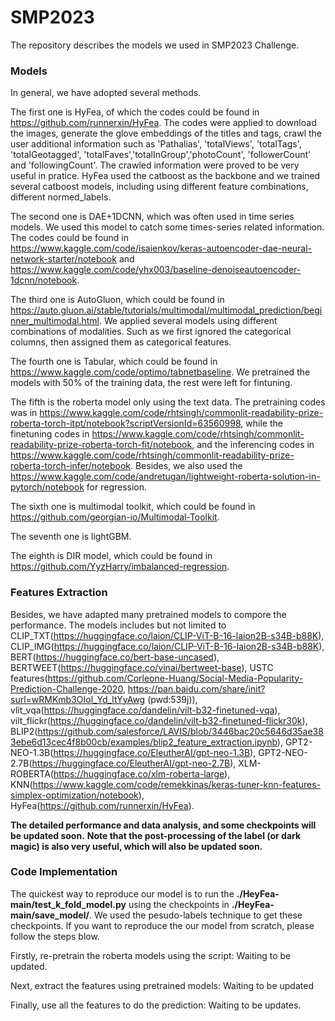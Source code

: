 # SMP2023
The repository describes the models we used in SMP2023 Challenge.

### Models 
In general, we have adopted several methods. 

The first one is HyFea, of which the codes could be found in https://github.com/runnerxin/HyFea. The codes were applied to download the images, generate the glove embeddings of the titles and tags, crawl the user additional information such as 'Pathalias', 'totalViews', 'totalTags', 'totalGeotagged', 'totalFaves','totalInGroup','photoCount', 'followerCount' and 'followingCount'. The crawled information were proved to be very useful in pratice. HyFea used the catboost as the backbone and we trained several catboost models, including using different feature combinations, different normed_labels.  

The second one is DAE+1DCNN, which was often used in time series models. We used this model to catch some times-series related information. The codes could be found in https://www.kaggle.com/code/isaienkov/keras-autoencoder-dae-neural-network-starter/notebook and https://www.kaggle.com/code/yhx003/baseline-denoiseautoencoder-1dcnn/notebook.

The third one is AutoGluon, which could be found in https://auto.gluon.ai/stable/tutorials/multimodal/multimodal_prediction/beginner_multimodal.html. We applied several models using different combinations of modalities. Such as we first ignored the categorical columns, then assigned them as categorical features.

The fourth one is Tabular, which could be found in https://www.kaggle.com/code/optimo/tabnetbaseline. We pretrained the models with 50% of the training data, the rest were left for fintuning.

The fifth is the roberta model only using the text data. The pretraining codes was in https://www.kaggle.com/code/rhtsingh/commonlit-readability-prize-roberta-torch-itpt/notebook?scriptVersionId=63560998, while the finetuning codes in https://www.kaggle.com/code/rhtsingh/commonlit-readability-prize-roberta-torch-fit/notebook, and the inferencing codes in https://www.kaggle.com/code/rhtsingh/commonlit-readability-prize-roberta-torch-infer/notebook. Besides, we also used the https://www.kaggle.com/code/andretugan/lightweight-roberta-solution-in-pytorch/notebook for regression.

The sixth one is multimodal toolkit, which could be found in https://github.com/georgian-io/Multimodal-Toolkit.

The seventh one is lightGBM.

The eighth is DIR model, which could be found in https://github.com/YyzHarry/imbalanced-regression.

### Features Extraction
Besides, we have adapted many pretrained models to compore the performance. The models includes but not limited to CLIP_TXT(https://huggingface.co/laion/CLIP-ViT-B-16-laion2B-s34B-b88K), 
 CLIP_IMG(https://huggingface.co/laion/CLIP-ViT-B-16-laion2B-s34B-b88K),  BERT(https://huggingface.co/bert-base-uncased),  BERTWEET(https://huggingface.co/vinai/bertweet-base),  USTC features(https://github.com/Corleone-Huang/Social-Media-Popularity-Prediction-Challenge-2020,  https://pan.baidu.com/share/init?surl=wRMKmb3OIol_Yd_ltYyAwg (pwd:539j)),  vlit_vqa(https://huggingface.co/dandelin/vilt-b32-finetuned-vqa), 
 vilt_flickr(https://huggingface.co/dandelin/vilt-b32-finetuned-flickr30k),  BLIP2(https://github.com/salesforce/LAVIS/blob/3446bac20c5646d35ae383ebe6d13cec4f8b00cb/examples/blip2_feature_extraction.ipynb),  GPT2-NEO-1.3B(https://huggingface.co/EleutherAI/gpt-neo-1.3B),  GPT2-NEO-2.7B(https://huggingface.co/EleutherAI/gpt-neo-2.7B),  XLM-ROBERTA(https://huggingface.co/xlm-roberta-large), 
 KNN(https://www.kaggle.com/code/remekkinas/keras-tuner-knn-features-simplex-optimization/notebook),  HyFea(https://github.com/runnerxin/HyFea).

**The detailed performance and data analysis, and some checkpoints will be updated soon.**
**Note that the post-processing of the label (or dark magic) is also very useful, which will also be updated soon.**

### Code Implementation
The quickest way to reproduce our model is to run the **./HeyFea-main/test_k_fold_model.py** using the checkpoints in **./HeyFea-main/save_model/**. We used the pesudo-labels technique to get these checkpoints.
If you want to reproduce the our model from scratch, please follow the steps blow.

Firstly, re-pretrain the roberta models using the script: Waiting to be updated.

Next, extract the features using pretrained models: Waiting to be updated

Finally, use all the features to do the prediction: Waiting to be updates.
